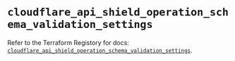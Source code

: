# `cloudflare_api_shield_operation_schema_validation_settings`

Refer to the Terraform Registory for docs: [`cloudflare_api_shield_operation_schema_validation_settings`](https://registry.terraform.io/providers/cloudflare/cloudflare/4.19.0/docs/resources/api_shield_operation_schema_validation_settings).
